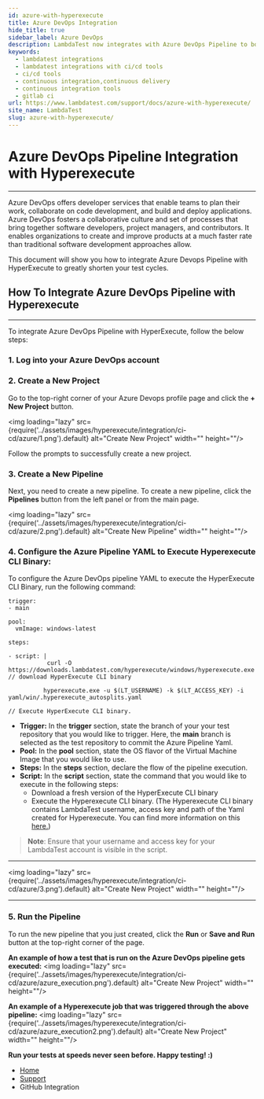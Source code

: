 ```yaml
---
id: azure-with-hyperexecute
title: Azure DevOps Integration
hide_title: true
sidebar_label: Azure DevOps
description: LambdaTest now integrates with Azure DevOps Pipeline to boost your go-to market delivery. Perform automated cross browser testing with LambdaTest to ensure your development code renders seamlessly through an online Selenium grid providing 3000+ real browsers running through machines.
keywords:
  - lambdatest integrations
  - lambdatest integrations with ci/cd tools
  - ci/cd tools
  - continuous integration,continuous delivery
  - continuous integration tools
  - gitlab ci
url: https://www.lambdatest.com/support/docs/azure-with-hyperexecute/
site_name: LambdaTest
slug: azure-with-hyperexecute/
---
```


<script type="application/ld+json"
      dangerouslySetInnerHTML={{ __html: JSON.stringify({
       "@context": "https://schema.org",
        "@type": "BreadcrumbList",
        "itemListElement": [{
          "@type": "ListItem",
          "position": 1,
          "name": "LambdaTest",
          "item": "https://www.lambdatest.com"
        },{
          "@type": "ListItem",
          "position": 2,
          "name": "Support",
          "item": "https://www.lambdatest.com/support/docs/"
        },{
          "@type": "ListItem",
          "position": 3,
          "name": "Azure Devops Integration",
          "item": "https://www.lambdatest.com/support/docs/azure-with-hyperexecute/"
        }]
      })
    }}
></script>

# Azure DevOps Pipeline Integration with Hyperexecute
* * *

Azure DevOps offers developer services that enable teams to plan their work, collaborate on code development, and build and deploy applications. Azure DevOps fosters a collaborative culture and set of processes that bring together software developers, project managers, and contributors. It enables organizations to create and improve products at a much faster rate than traditional software development approaches allow.

<div className="ytframe"> 
<div className="youtube" data-embed="0Nzrfjcqymw">
    <div className="play-button"></div>
</div>
</div>

This document will show you how to integrate Azure Devops Pipeline with HyperExecute to greatly shorten your test cycles.

## How To Integrate Azure DevOps Pipeline with Hyperexecute

***

To integrate Azure DevOps Pipeline with HyperExecute, follow the below steps: 
### 1. Log into your Azure DevOps account

### 2. Create a New Project
 Go to the top-right corner of your Azure Devops profile page and click the **+ New Project** button.

<img loading="lazy" src={require('../assets/images/hyperexecute/integration/ci-cd/azure/1.png').default} alt="Create New Project" width="" height=""/>

Follow the prompts to successfully create a new project.

### 3. Create a New Pipeline

Next, you need to create a new pipeline. To create a new pipeline, click the **Pipelines** button from the left panel or from the main page.

<img loading="lazy" src={require('../assets/images/hyperexecute/integration/ci-cd/azure/2.png').default} alt="Create New Pipeline" width="" height=""/>

### 4. Configure the Azure Pipeline YAML to Execute Hyperexecute CLI Binary:

To configure the Azure DevOps pipeline YAML to execute the HyperExecute CLI Binary, run the following command: 

```
trigger:
- main

pool:
  vmImage: windows-latest
  
steps: 
   
- script: |
           curl -O https://downloads.lambdatest.com/hyperexecute/windows/hyperexecute.exe 
// download HyperExecute CLI binary 
           
          hyperexecute.exe -u $(LT_USERNAME) -k $(LT_ACCESS_KEY) -i yaml/win/.hyperexecute_autosplits.yaml

// Execute HyperExecute CLI binary. 
```

- **Trigger:** In the **trigger** section, state the branch of your your test repository that you would like to trigger.
Here, the **main** branch is selected as the test repository to commit the Azure Pipeline Yaml.
- **Pool:** In the **pool** section, state the OS flavor of the Virtual Machine Image that you would like to use.
- **Steps:** In the **steps** section, declare the flow of the pipeline execution. 
- **Script:** In the **script** section, state the command that you would like to execute in the following steps: 
    - Download a fresh version of the HyperExecute CLI binary
    - Execute the Hyperexecute CLI binary. (The Hyperexecute CLI binary contains LambdaTest username, access key and path   of the Yaml created for Hyperexecute. You can find more information on this [here.](https://www.lambdatest.com/support/docs/hyperexecute-cli-run-tests-on-hyperexecute-grid/))

> **Note**: Ensure that your username and access key for your LambdaTest account is visible in the script. 

***

<img loading="lazy" src={require('../assets/images/hyperexecute/integration/ci-cd/azure/3.png').default} alt="Create New Project" width="" height=""/>

***

### 5. Run the Pipeline
To run the new pipeline that you just created, click the **Run** or **Save and Run** button at the top-right corner of the page.


<p></p>

**An example of how a test that is run on the Azure DevOps pipeline gets executed:**
<img loading="lazy" src={require('../assets/images/hyperexecute/integration/ci-cd/azure/azure_execution.png').default} alt="Create New Project" width="" height=""/>

<p></p>

**An example of a Hyperexecute job that was triggered through the above pipeline:**
<img loading="lazy" src={require('../assets/images/hyperexecute/integration/ci-cd/azure/azure_execution2.png').default} alt="Create New Project" width="" height=""/>


>
**Run your tests at speeds never seen before. Happy testing! :)**

<nav aria-label="breadcrumbs">
  <ul className="breadcrumbs">
    <li className="breadcrumbs__item">
      <a className="breadcrumbs__link" href="https://www.lambdatest.com">
        Home
      </a>
    </li>
    <li className="breadcrumbs__item">
      <a className="breadcrumbs__link" target="_self" href="https://www.lambdatest.com/support/docs/">
        Support
      </a>
    </li>
    <li className="breadcrumbs__item breadcrumbs__item--active">
      <span className="breadcrumbs__link">
        GitHub Integration
      </span>
    </li>
  </ul>
</nav>
